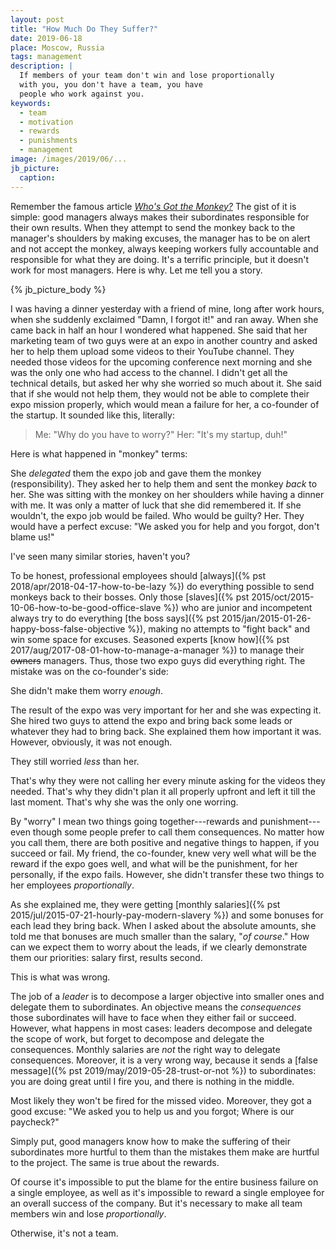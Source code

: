 ```yaml
---
layout: post
title: "How Much Do They Suffer?"
date: 2019-06-18
place: Moscow, Russia
tags: management
description: |
  If members of your team don't win and lose proportionally
  with you, you don't have a team, you have
  people who work against you.
keywords:
  - team
  - motivation
  - rewards
  - punishments
  - management
image: /images/2019/06/...
jb_picture:
  caption:
---
```


Remember the famous article
[_Who's Got the Monkey?_](http://hbr.org/1999/11/management-time-whos-got-the-monkey/ar/1)
The gist of it is simple: good managers always makes their subordinates
responsible for their own results. When they attempt to send the monkey back
to the manager's shoulders by making excuses, the manager has to be on alert and
not accept the monkey, always keeping workers fully accountable and responsible
for what they are doing. It's a terrific principle, but it doesn't work for most
managers. Here is why. Let me tell you a story.

<!--more-->

{% jb_picture_body %}

I was having a dinner yesterday with a friend of mine, long after work hours,
when she suddenly exclaimed "Damn, I forgot it!" and ran away. When she
came back in half an hour I wondered what happened. She said that her marketing
team of two guys were at an expo in another country and asked her
to help them upload some videos to their YouTube channel. They needed
those videos for the upcoming conference next morning and she was the only
one who had access to the channel. I didn't get all the technical details, but
asked her why she worried so much about it. She said that if she would not
help them, they would not be able to complete their expo mission properly,
which would mean a failure for her, a co-founder of the startup. It sounded
like this, literally:

> Me: "Why do you have to worry?" Her: "It's my startup, duh!"

Here is what happened in "monkey" terms:

She _delegated_ them the expo job and gave them the monkey (responsibility). They
asked her to help them and sent the monkey _back_ to her. She was sitting
with the monkey on her shoulders while having a dinner with me. It was only
a matter of luck that she did remembered it. If she wouldn't, the expo
job would be failed. Who would be guilty? Her. They would have a perfect
excuse: "We asked you for help and you forgot, don't blame us!"

I've seen many similar stories, haven't you?

To be honest, professional employees should
[always]({% pst 2018/apr/2018-04-17-how-to-be-lazy %}) do everything possible to
send monkeys back to their bosses. Only those
[slaves]({% pst 2015/oct/2015-10-06-how-to-be-good-office-slave %}) who are junior and incompetent
always try to do everything
[the boss says]({% pst 2015/jan/2015-01-26-happy-boss-false-objective %}), making no attempts
to "fight back" and win some space for excuses. Seasoned experts
[know how]({% pst 2017/aug/2017-08-01-how-to-manage-a-manager %})
to manage their <del>owners</del> managers. Thus, those two expo guys did
everything right. The mistake was on the co-founder's side:

She didn't make them worry _enough_.

The result of the expo was very important for her and she was expecting it.
She hired two guys to attend the expo and bring back some leads or whatever
they had to bring back. She explained them how important it was. However,
obviously, it was not enough.

They still worried _less_ than her.

That's why they were not calling her every minute asking for the videos
they needed. That's why they didn't plan it all properly upfront and left
it till the last moment. That's why she was the only one worring.

By "worry" I mean two things going together---rewards and punishment---even though some people
prefer to call them consequences. No matter how you call them, there are
both positive and negative things to happen, if you succeed or fail. My friend,
the co-founder, knew very well what will be the reward if the expo goes well,
and what will be the punishment, for her personally, if the expo fails. However,
she didn't transfer these two things to her employees _proportionally_.

As she explained me, they were getting [monthly salaries]({% pst 2015/jul/2015-07-21-hourly-pay-modern-slavery %})
and some bonuses for each lead they bring back. When I asked about the absolute
amounts, she told me that bonuses are much smaller than the salary,
"_of course_." How can we expect them to worry about the leads, if we
clearly demonstrate them our priorities: salary first, results second.

This is what was wrong.

The job of a _leader_ is to decompose a larger objective into smaller ones
and delegate them to subordinates. An objective means the _consequences_
those subordinates will have to face when they either fail or succeed. However, what
happens in most cases: leaders decompose and delegate the scope of work, but forget
to decompose and delegate the consequences. Monthly salaries are _not_ the
right way to delegate consequences. Moreover, it is a very wrong way, because
it sends a [false message]({% pst 2019/may/2019-05-28-trust-or-not %}) to subordinates:
you are doing great until I fire you, and there is nothing in the middle.

Most likely they won't be fired for the missed video. Moreover, they got
a good excuse: "We asked you to help us and you forgot; Where is our paycheck?"

Simply put, good managers know how to make the suffering of their
subordinates more hurtful to them than the mistakes them make are
hurtful to the project. The same is true about the rewards.

Of course it's impossible to put the blame for the entire business failure
on a single employee, as well as it's impossible to reward a single
employee for an overall success of the company. But it's necessary to make
all team members win and lose _proportionally_.

Otherwise, it's not a team.


